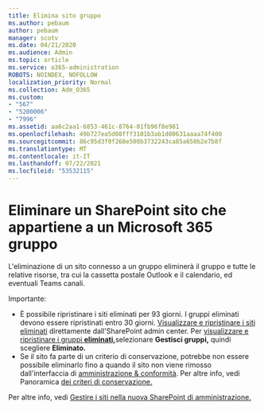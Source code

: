 ```yaml
---
title: Elimina sito gruppo
ms.author: pebaum
author: pebaum
manager: scotv
ms.date: 04/21/2020
ms.audience: Admin
ms.topic: article
ms.service: o365-administration
ROBOTS: NOINDEX, NOFOLLOW
localization_priority: Normal
ms.collection: Adm_O365
ms.custom:
- "567"
- "5200006"
- "7996"
ms.assetid: aa6c2aa1-6853-461c-8764-01fb96f8e981
ms.openlocfilehash: 49b727ea5d08fff3101b3ab1d00631aaaa74f400
ms.sourcegitcommit: 86c95d3f0f268e500b3732243ca85a650b2e7b8f
ms.translationtype: MT
ms.contentlocale: it-IT
ms.lasthandoff: 07/22/2021
ms.locfileid: "53532115"
---
```

# <a name="delete-a-sharepoint-site-that-belongs-to-a-microsoft-365-group"></a>Eliminare un SharePoint sito che appartiene a un Microsoft 365 gruppo

L'eliminazione di un sito connesso a un gruppo eliminerà il gruppo e tutte le relative risorse, tra cui la cassetta postale Outlook e il calendario, ed eventuali Teams canali.
  
Importante:

- È possibile ripristinare i siti eliminati per 93 giorni. I gruppi eliminati devono essere ripristinati entro 30 giorni. [Visualizzare e ripristinare i siti eliminati](https://admin.microsoft.com/sharepoint?page=recyclebin&modern=true) direttamente dall'SharePoint admin center. Per [visualizzare e ripristinare i gruppi **eliminati,**](https://admin.microsoft.com/Adminportal/Home?source=applauncher#/deletedgroups)selezionare **Gestisci gruppi,** quindi scegliere **Eliminato.**
- Se il sito fa parte di un criterio di conservazione, potrebbe non essere possibile eliminarlo fino a quando il sito non viene rimosso dall'interfaccia di [amministrazione & conformità](https://protection.office.com/?rfr=AdminCenter#/retention). Per altre info, vedi Panoramica [dei criteri di conservazione.](/microsoft-365/compliance/retention-policies)
  
Per altre info, vedi [Gestire i siti nella nuova SharePoint di amministrazione.](/sharepoint/manage-sites-in-new-admin-center)
